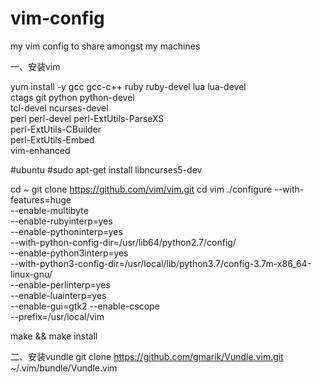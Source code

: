 # vim-config
my vim config to share amongst my machines

一、安装vim

yum install -y gcc gcc-c++ ruby ruby-devel lua lua-devel  \
    ctags git python python-devel \
    tcl-devel ncurses-devel \
    perl perl-devel perl-ExtUtils-ParseXS \
    perl-ExtUtils-CBuilder \
    perl-ExtUtils-Embed \
    vim-enhanced

#ubuntu
#sudo apt-get install libncurses5-dev


cd ~
git clone https://github.com/vim/vim.git
cd vim
./configure --with-features=huge \
--enable-multibyte \
--enable-rubyinterp=yes \
--enable-pythoninterp=yes \
--with-python-config-dir=/usr/lib64/python2.7/config/ \
--enable-python3interp=yes \
--with-python3-config-dir=/usr/local/lib/python3.7/config-3.7m-x86_64-linux-gnu/ \
--enable-perlinterp=yes \
--enable-luainterp=yes \
--enable-gui=gtk2 --enable-cscope \
--prefix=/usr/local/vim


make && make install

二、安装vundle
git clone https://github.com/gmarik/Vundle.vim.git ~/.vim/bundle/Vundle.vim

